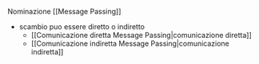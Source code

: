 Nominazione [[Message Passing]]
- scambio puo essere diretto o indiretto
	- [[Comunicazione diretta Message Passing|comunicazione diretta]]
	- [[Comunicazione indiretta Message Passing|comunicazione indiretta]]